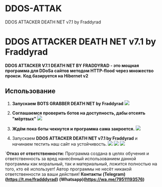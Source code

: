 # DDOS-ATTAK
DDOS ATTACKER  DEATH NET v7.1 by Fraddyrad
# DDOS ATTACKER  DEATH NET v7.1 by Fraddyrad
**DDOS ATTACKER V7.1 DEATH NET  BY FRADDYRAD  - это мощная программа для DDoSа сайтов методом HTTP-flood через множество прокси.**
**Код базируется на Hibernet v2**

## Использование

1. **Запускаем** **BOTS GRABBER DEATH NET  by Fraddyrad** 
![](https://s8.hostingkartinok.com/uploads/images/2019/07/268be276e9e40ec3defdd7ed3741ab11.png)


2. **Соглашаемся проверить ботов на доступность, дабы отсеять "мёртвых"** 
![](https://s8.hostingkartinok.com/uploads/images/2019/07/cf0f0f9c5fa62637ef677c06d1ef3051.png)


3. **Ждём пока боты чекнутся и программа сама закроется.**
![](https://s8.hostingkartinok.com/uploads/images/2019/07/6470616988df414022aea3b0aac2c6e8.png)


4. Запускаем **DDOS ATTACKER DEATH NET v7.1 by Fraddyrad** и начинаем тестить наш сайт на устойчивость.
![](https://s8.hostingkartinok.com/uploads/images/2019/07/394989856f99d523ad04bec24e47da67.png)
![](https://s8.hostingkartinok.com/uploads/images/2019/07/138ca414d1be0f655d5a935d272f019d.png)
![](https://s8.hostingkartinok.com/uploads/images/2019/07/d93335a84116dec95a8447b8314326ed.png)


`**Отказ от ответственности:**
Программа создана в целях обучения и ответственность за вред нанесённый использованием данной программы как моральный, так и материальный, ложится полностью на того, кто её использует!
Автор программы не несёт никакой ответственности за ваши действия!
**Контакты**
**(Telegram)(https://t.me/fradddyrad)**
**(Whatsapp)(https://wa.me/79511193576)**
